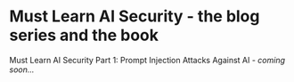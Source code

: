 # Must Learn AI Security - the blog series and the book<br>

Must Learn AI Security Part 1: Prompt Injection Attacks Against AI - <i>coming soon...</i>
